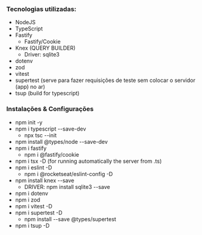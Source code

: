 

### Tecnologias utilizadas:
- NodeJS
- TypeScript
- Fastify
  - Fastify/Cookie
- Knex (QUERY BUILDER)
  - Driver: sqlite3
- dotenv
- zod
- vitest
- supertest (serve para fazer requisições de teste sem colocar o servidor (app) no ar)
- tsup (build for typescript)


### Instalações & Configurações
- npm init -y
- npm i typescript --save-dev
  - npx tsc --init
- npm install @types/node --save-dev
- npm i fastify
  - npm i @fastify/cookie
- npm i tsx -D (for running automatically the server from .ts)
- npm i eslint -D
  - npm i @rocketseat/eslint-config -D
- npm install knex --save
  - DRIVER: npm install sqlite3 --save
- npm i dotenv
- npm i zod
- npm i vitest -D
- npm i supertest -D
  - npm install --save @types/supertest
- npm i tsup -D
